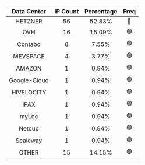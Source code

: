 | Data Center | IP Count | Percentage | Freq |
|:------------:|:--------:|:-----------:|:-----:|
| HETZNER | 56 | 52.83% | 🔴 |
| OVH | 16 | 15.09% | 🟢 |
| Contabo | 8 | 7.55% | 🟢 |
| MEVSPACE | 4 | 3.77% | 🟢 |
| AMAZON | 1 | 0.94% | 🟢 |
| Google-Cloud | 1 | 0.94% | 🟢 |
| HIVELOCITY | 1 | 0.94% | 🟢 |
| IPAX | 1 | 0.94% | 🟢 |
| myLoc | 1 | 0.94% | 🟢 |
| Netcup | 1 | 0.94% | 🟢 |
| Scaleway | 1 | 0.94% | 🟢 |
| OTHER | 15 | 14.15% | 🟢 |